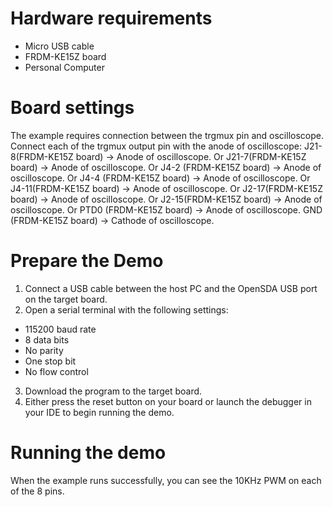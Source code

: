 Hardware requirements
=====================
- Micro USB cable
- FRDM-KE15Z board
- Personal Computer

Board settings
==============
The example requires connection between the trgmux pin and oscilloscope.
Connect each of the trgmux output pin with the anode of oscilloscope:
J21-8(FRDM-KE15Z board) -> Anode of oscilloscope.
Or J21-7(FRDM-KE15Z board) -> Anode of oscilloscope.
Or J4-2 (FRDM-KE15Z board) -> Anode of oscilloscope.
Or J4-4 (FRDM-KE15Z board) -> Anode of oscilloscope.
Or J4-11(FRDM-KE15Z board) -> Anode of oscilloscope.
Or J2-17(FRDM-KE15Z board) -> Anode of oscilloscope.
Or J2-15(FRDM-KE15Z board) -> Anode of oscilloscope.
Or PTD0 (FRDM-KE15Z board) -> Anode of oscilloscope.
GND  (FRDM-KE15Z board) -> Cathode of oscilloscope.

Prepare the Demo
================
1.  Connect a USB cable between the host PC and the OpenSDA USB port on the target board.
2.  Open a serial terminal with the following settings:
   - 115200 baud rate
   - 8 data bits
   - No parity
   - One stop bit
   - No flow control
3. Download the program to the target board.
4. Either press the reset button on your board or launch the debugger in your IDE to begin running
   the demo.

Running the demo
================
When the example runs successfully, you can see the 10KHz PWM on each of the 8 pins.
